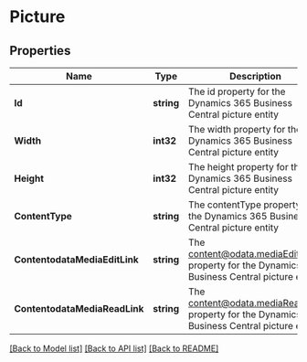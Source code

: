 # Picture

## Properties
Name | Type | Description | Notes
------------ | ------------- | ------------- | -------------
**Id** | **string** | The id property for the Dynamics 365 Business Central picture entity | [optional] [default to null]
**Width** | **int32** | The width property for the Dynamics 365 Business Central picture entity | [optional] [default to null]
**Height** | **int32** | The height property for the Dynamics 365 Business Central picture entity | [optional] [default to null]
**ContentType** | **string** | The contentType property for the Dynamics 365 Business Central picture entity | [optional] [default to null]
**ContentodataMediaEditLink** | **string** | The content@odata.mediaEditLink property for the Dynamics 365 Business Central picture entity | [optional] [default to null]
**ContentodataMediaReadLink** | **string** | The content@odata.mediaReadLink property for the Dynamics 365 Business Central picture entity | [optional] [default to null]

[[Back to Model list]](../README.md#documentation-for-models) [[Back to API list]](../README.md#documentation-for-api-endpoints) [[Back to README]](../README.md)

